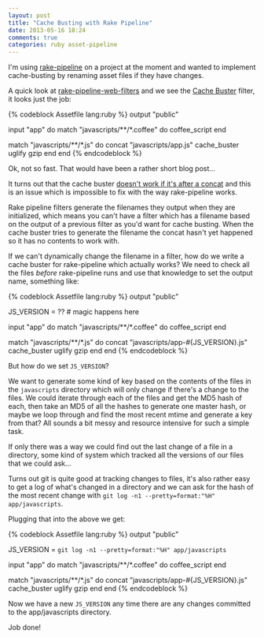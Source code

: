 ```yaml
---
layout: post
title: "Cache Busting with Rake Pipeline"
date: 2013-05-16 18:24
comments: true
categories: ruby asset-pipeline
---
```


I'm using [rake-pipeline](https://github.com/livingsocial/rake-pipeline) on a project at the moment and wanted to implement cache-busting by renaming asset files if they have changes.

A quick look at [rake-pipeline-web-filters](https://github.com/wycats/rake-pipeline-web-filters) and we see the [Cache Buster](https://github.com/wycats/rake-pipeline-web-filters/blob/master/lib/rake-pipeline-web-filters/cache_buster_filter.rb) filter, it looks just the job:

{% codeblock Assetfile lang:ruby %}
output "public"

input "app" do
  match "javascripts/**/*.coffee" do
    coffee_script
  end

  match "javascripts/**/*.js" do
    concat "javascripts/app.js"
    cache_buster
    uglify
    gzip
  end
end
{% endcodeblock %}

Ok, not so fast. That would have been a rather short blog post...

It turns out that the cache buster [doesn't work if it's after a concat](https://github.com/wycats/rake-pipeline-web-filters/issues/27) and this is an issue which is impossible to fix with the way rake-pipeline works.

Rake pipeline filters generate the filenames they output when they are initialized, which means you can't have a filter which has a filename based on the output of a previous filter as you'd want for cache busting. When the cache buster tries to generate the filename the concat hasn't yet happened so it has no contents to work with.

If we can't dynamically change the filename in a filter, how do we write a cache buster for rake-pipeline which actually works? We need to check all the files *before* rake-pipeline runs and use that knowledge to set the output name, something like:

{% codeblock Assetfile lang:ruby %}
output "public"

JS_VERSION = ?? # magic happens here

input "app" do
  match "javascripts/**/*.coffee" do
    coffee_script
  end

  match "javascripts/**/*.js" do
    concat "javascripts/app-#{JS_VERSION}.js"
    cache_buster
    uglify
    gzip
  end
end
{% endcodeblock %}

But how do we set `JS_VERSION`?

We want to generate some kind of key based on the contents of the files in the `javascripts` directory which will only change if
there's a change to the files. We could iterate through each of the files and get the MD5 hash of each, then take an MD5 of all the hashes to generate one master hash, or maybe we loop through and find the most recent mtime and generate a key from that? All sounds a bit messy and resource intensive for such a simple task.

If only there was a way we could find out the last change of a file in a directory, some kind of system which tracked all the versions of our files that we could ask...

Turns out git is quite good at tracking changes to files, it's also rather easy to get a log of what's changed in a directory and we can ask for the hash of the most recent change with `git log -n1 --pretty=format:"%H" app/javascripts`.

Plugging that into the above we get:

{% codeblock Assetfile lang:ruby %}
output "public"

JS_VERSION = `git log -n1 --pretty=format:"%H" app/javascripts`

input "app" do
  match "javascripts/**/*.coffee" do
    coffee_script
  end

  match "javascripts/**/*.js" do
    concat "javascripts/app-#{JS_VERSION}.js"
    cache_buster
    uglify
    gzip
  end
end
{% endcodeblock %}

Now we have a new `JS_VERSION` any time there are any changes committed to the app/javascripts directory.

Job done!